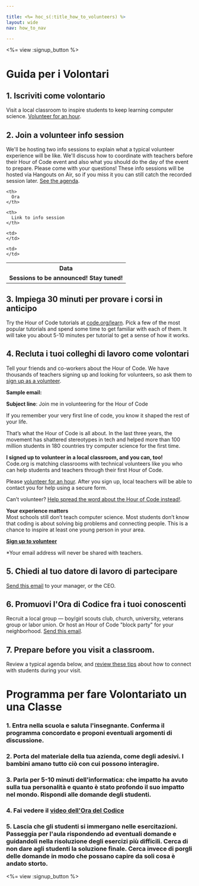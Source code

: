 ```yaml
---

title: <%= hoc_s(:title_how_to_volunteers) %>
layout: wide
nav: how_to_nav

---
```


<%= view :signup_button %>

# Guida per i Volontari

## 1. Iscriviti come volontario

Visit a local classroom to inspire students to keep learning computer science. [Volunteer for an hour](https://code.org/volunteer/engineer).

## 2. Join a volunteer info session

We'll be hosting two info sessions to explain what a typical volunteer experience will be like. We'll discuss how to coordinate with teachers before their Hour of Code event and also what you should do the day of the event to prepare. Please come with your questions! These info sessions will be hosted via Hangouts on Air, so if you miss it you can still catch the recorded session later. [See the agenda](https://docs.google.com/document/d/1y2PjgICSEnYGTD7MT1mvLS6RvA9BJDG4zWheD0ZFIUo/edit?usp=sharing).

<table>
  <tr>
    <th>
      Data
    </th>
    
    <th>
      Ora
    </th>
    
    <th>
      Link to info session
    </th>
  </tr>
  
  <tr>
    <td>
      <strong>Sessions to be announced! Stay tuned!</strong>
    </td>
    
    <td>
    </td>
    
    <td>
    </td>
  </tr>
</table>

## 3. Impiega 30 minuti per provare i corsi in anticipo

Try the Hour of Code tutorials at [code.org/learn](https://code.org/learn). Pick a few of the most popular tutorials and spend some time to get familiar with each of them. It will take you about 5-10 minutes per tutorial to get a sense of how it works.

## 4. Recluta i tuoi colleghi di lavoro come volontari

Tell your friends and co-workers about the Hour of Code. We have thousands of teachers signing up and looking for volunteers, so ask them to [sign up as a volunteer](https://code.org/volunteer).

**Sample email:**

**Subject line**: Join me in volunteering for the Hour of Code

If you remember your very first line of code, you know it shaped the rest of your life.

That’s what the Hour of Code is all about. In the last three years, the movement has shattered stereotypes in tech and helped more than 100 million students in 180 countries try computer science for the first time.

**I signed up to volunteer in a local classroom, and you can, too!**   
Code.org is matching classrooms with technical volunteers like you who can help students and teachers through their first Hour of Code.

Please [volunteer for an hour](https://code.org/volunteer/engineer). After you sign up, local teachers will be able to contact you for help using a secure form.

Can’t volunteer? [Help spread the word about the Hour of Code instead!](https://hourofcode.com/promote).

**Your experience matters**  
Most schools still don’t teach computer science. Most students don’t know that coding is about solving big problems and connecting people. This is a chance to inspire at least one young person in your area.

**[Sign up to volunteer](https://code.org/volunteer/engineer)**

*Your email address will never be shared with teachers.

## 5. Chiedi al tuo datore di lavoro di partecipare

[Send this email](https://hourofcode.com/promote/resources#email) to your manager, or the CEO.

## 6. Promuovi l'Ora di Codice fra i tuoi conoscenti

Recruit a local group — boy/girl scouts club, church, university, veterans group or labor union. Or host an Hour of Code "block party" for your neighborhood. [Send this email](https://hourofcode.com/promote/resources#email).

## 7. Prepare before you visit a classroom.

Review a typical agenda below, and [review these tips](https://code.org/files/CSTT_Volunteers.pdf) about how to connect with students during your visit.

# Programma per fare Volontariato un una Classe

### 1. Entra nella scuola e saluta l'insegnante. Conferma il programma concordato e proponi eventuali argomenti di discussione.

### 2. Porta del materiale della tua azienda, come degli adesivi. I bambini amano tutto ciò con cui possono interagire.

### 3. Parla per 5-10 minuti dell'informatica: che impatto ha avuto sulla tua personalità e quanto è stato profondo il suo impatto nel mondo. Rispondi alle domande degli studenti.

### 4. Fai vedere il [video dell'Ora del Codice](https://www.youtube.com/watch?v=2DxWIxec6yo)

### 5. Lascia che gli studenti si immergano nelle esercitazioni. Passeggia per l'aula rispondendo ad eventuali domande e guidandoli nella risoluzione degli esercizi più difficili. Cerca di non dare agli studenti la soluzione finale. Cerca invece di porgli delle domande in modo che possano capire da soli cosa è andato storto.

<%= view :signup_button %>